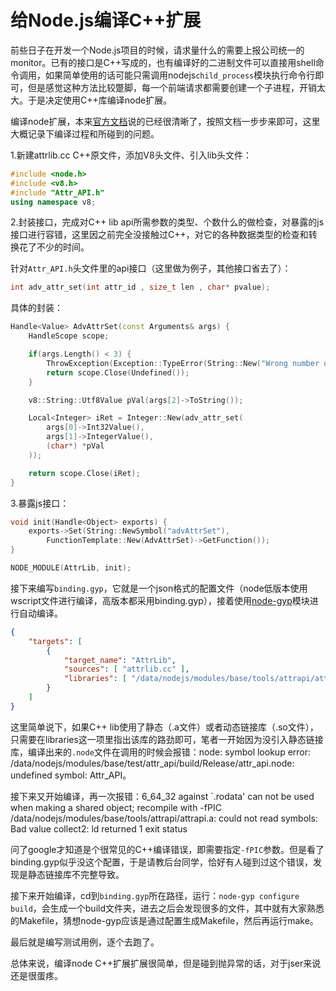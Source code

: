 # 给Node.js编译C++扩展

前些日子在开发一个Node.js项目的时候，请求量什么的需要上报公司统一的monitor。已有的接口是C++写成的，也有编译好的二进制文件可以直接用shell命令调用，如果简单使用的话可能只需调用nodejs`child_process`模块执行命令行即可，但是感觉这种方法比较蹩脚，每一个前端请求都需要创建一个子进程，开销太大。于是决定使用C++库编译node扩展。

编译node扩展，本来[官方文档](http://nodejs.org/api/addons.html)说的已经很清晰了，按照文档一步步来即可，这里大概记录下编译过程和所碰到的问题。

1.新建attrlib.cc C++原文件，添加V8头文件、引入lib头文件：
``` cpp
#include <node.h>
#include <v8.h>
#include "Attr_API.h"
using namespace v8;
```

2.封装接口，完成对C++ lib api所需参数的类型、个数什么的做检查，对暴露的js接口进行容错，这里因之前完全没接触过C++，对它的各种数据类型的检查和转换花了不少的时间。

针对`Attr_API.h`头文件里的api接口（这里做为例子，其他接口省去了）：
``` cpp
int adv_attr_set(int attr_id , size_t len , char* pvalue);
```

具体的封装：
``` cpp
Handle<Value> AdvAttrSet(const Arguments& args) {
    HandleScope scope;

    if(args.Length() < 3) {
        ThrowException(Exception::TypeError(String::New("Wrong number of arguments")));
        return scope.Close(Undefined());
    }

    v8::String::Utf8Value pVal(args[2]->ToString());

    Local<Integer> iRet = Integer::New(adv_attr_set(
        args[0]->Int32Value(),
        args[1]->IntegerValue(),
        (char*) *pVal
    ));

    return scope.Close(iRet);
}
```

3.暴露js接口：
``` cpp
void init(Handle<Object> exports) {
    exports->Set(String::NewSymbol("advAttrSet"),
        FunctionTemplate::New(AdvAttrSet)->GetFunction());
}

NODE_MODULE(AttrLib, init);
```

接下来编写`binding.gyp`，它就是一个json格式的配置文件（node低版本使用wscript文件进行编译，高版本都采用binding.gyp），接着使用[node-gyp](https://github.com/TooTallNate/node-gyp)模块进行自动编译。

``` json
{
    "targets": [
        {
            "target_name": "AttrLib",
            "sources": [ "attrlib.cc" ],
            "libraries": [ "/data/nodejs/modules/base/tools/attrapi/attrapi.a" ]
        }
    ]
}
```

这里简单说下，如果C++ lib使用了静态（.a文件）或者动态链接库（.so文件），只需要在libraries这一项里指出该库的路劲即可，笔者一开始因为没引入静态链接库，编译出来的`.node`文件在调用的时候会报错：node: symbol lookup error: /data/nodejs/modules/base/test/attr_api/build/Release/attr_api.node: undefined symbol: Attr_API。

接下来又开始编译，再一次报错：6_64_32 against `.rodata' can not be used when making a shared object; recompile with -fPIC /data/nodejs/modules/base/tools/attrapi/attrapi.a: could not read symbols: Bad value collect2: ld returned 1 exit status

问了google才知道是个很常见的C++编译错误，即需要指定`-fPIC`参数。但是看了binding.gyp似乎没这个配置，于是请教后台同学，恰好有人碰到过这个错误，发现是静态链接库不完整导致。

接下来开始编译，cd到`binding.gyp`所在路径，运行：`node-gyp configure build`，会生成一个build文件夹，进去之后会发现很多的文件，其中就有大家熟悉的Makefile，猜想node-gyp应该是通过配置生成Makefile，然后再运行make。

最后就是编写测试用例，逐个去跑了。

总体来说，编译node C++扩展扩展很简单，但是碰到抛异常的话，对于jser来说还是很蛋疼。
